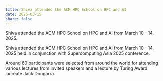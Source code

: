 ```yaml
---
title: Shiva attended the ACM HPC School on HPC and AI
date: 2025-03-15
share: false
---
```


Shiva attended the ACM HPC School on HPC and AI from March 10 - 14, 2025.

<!--more-->
Shiva attended the ACM HPC School on HPC and AI from March 10 - 14, 2025 held in conjunction with Supercomputing Asia 2025 conference. 

Around 60 participants were selected from around the world for attending various lectures from invited speakers and a lecture by Turing Award laureate Jack Dongarra.